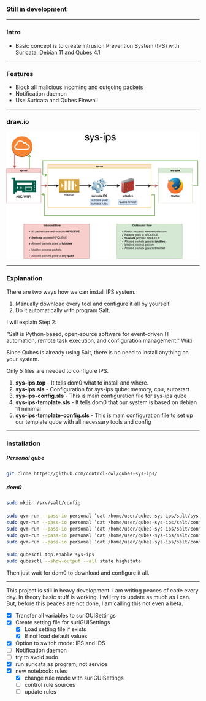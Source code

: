 ### Still in development

-------------

### Intro

- Basic concept is to create intrusion Prevention System (IPS) with Suricata, Debian 11 and Qubes 4.1

-------------

### Features

- Block all malicious incoming and outgoing packets
- Notification daemon
- Use Suricata and Qubes Firewall

-------------

### draw.io

![](https://github.com/control-owl/qubes-sys-ips/blob/main/sys-ips.jpg)

-------------

### Explanation

There are two ways how we can install IPS system.
1. Manually download every tool and configure it all by yourself.
2. Do it automatically with program Salt.

I will explain Step 2:

"Salt is Python-based, open-source software for event-driven IT automation, remote task execution, and configuration management." Wiki.

Since Qubes is already using Salt, there is no need to install anything on your system.

Only 5 files are needed to configure IPS.

1. **sys-ips.top** - It tells dom0 what to install and where.
2. **sys-ips.sls** - Configuration for sys-ips qube: memory, cpu, autostart
3. **sys-ips-config.sls** - This is main configuration file for sys-ips qube
4. **sys-ips-template.sls** - It tells dom0 that our system is based on debian 11 minimal
5. **sys-ips-template-config.sls** - This is main configuration file to set up our template qube with all necessary tools and config

-------------

### Installation

##### Personal qube
```sh
git clone https://github.com/control-owl/qubes-sys-ips/
```
##### dom0
```sh
sudo mkdir /srv/salt/config

sudo qvm-run --pass-io personal ’cat /home/user/qubes-sys-ips/salt/sys-ips.top’ | sudo tee /srv/salt/sys-ips.top
sudo qvm-run --pass-io personal ’cat /home/user/qubes-sys-ips/salt/config/sys-ips.sls’ | sudo tee /srv/salt/config/sys-ips.sls
sudo qvm-run --pass-io personal ’cat /home/user/qubes-sys-ips/salt/config/sys-ips-template.sls’ | sudo tee /srv/salt/config/sys-ips-template.sls
sudo qvm-run --pass-io personal ’cat /home/user/qubes-sys-ips/salt/config/sys-ips-template-config.sls’ | sudo tee /srv/salt/config/sys-ips-template-config.sls
sudo qvm-run --pass-io personal ’cat /home/user/qubes-sys-ips/salt/config/sys-ips-config.sls’ | sudo tee /srv/salt/config/sys-ips-config.sls

sudo qubesctl top.enable sys-ips
sudo qubesctl --show-output --all state.highstate
```
Then just wait for dom0 to download and configure it all.

-------------

This project is still in heavy development.
I am writing peaces of code every day.
In theory basic stuff is working.
I will try to update as much as I can.
But, before this peaces are not done, I am calling this not even a beta.

- [X] Transfer all variables to suriGUISettings
- [X] Create setting file for suriGUISettings
    - [X] Load setting file if exists
    - [x] If not load default values
- [X] Option to switch mode: IPS and IDS
- [ ] Notification daemon
- [ ] try to avoid sudo
- [X] run suricata as program, not service
- [X] new notebook: rules
    - [X] change rule mode with suriGUISettings
    - [ ] control rule sources
    - [ ] update rules
